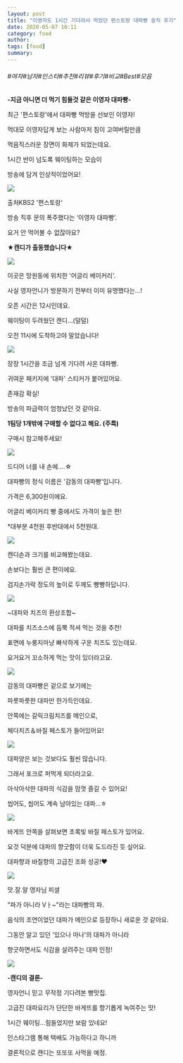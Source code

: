 ```yaml
---
layout: post
title: "이영자도 1시간 기다려서 먹었던 편스토랑 대파빵 솔직 후기"
date: 2020-05-07 10:11
category: food
author: 
tags: [food]
summary: 
---
```


###### #여자#남자#인스타#추천#리뷰#후기#비교#Best#모음


**-지금 아니면 더 먹기 힘들것 같은 이영자 대파빵-**

  

최근 '편스토랑'에서 대파빵 먹방을 선보인 이영자!

먹대모 이영자답게 보는 사람마저 침이 고여버릴만큼

먹음직스러운 장면이 화제가 되었는데요.

  

1시간 반이 넘도록 웨이팅하는 모습이

방송에 담겨 인상적이었어요!

![](https://img1.daumcdn.net/thumb/R720x0/?fname=https%3A%2F%2Ft1.daumcdn.net%2Fliveboard%2Fdispatch%2F4602fbfb78534c04be28fc006e0336d4.jpg)

출처KBS2 '편스토랑'

방송 직후 문의 폭주했다는 ‘이영자 대파빵’.

요거 안 먹어볼 수 없잖아요?

**★캔디가 출동했습니다★**

![](https://img1.daumcdn.net/thumb/R720x0/?fname=https%3A%2F%2Ft1.daumcdn.net%2Fliveboard%2Fdispatch%2Fa9d4c2478a474c66979d4c490f07ca72.JPG)

이곳은 망원동에 위치한 '어글리 베이커리'.

사실 영자언니가 방문하기 전부터 이미 유명했다는...!

  

오픈 시간은 12시인데요.

웨이팅이 두려웠던 캔디...(덜덜)

오전 11시에 도착하고야 말았습니다!

![](https://img1.daumcdn.net/thumb/R720x0/?fname=https%3A%2F%2Ft1.daumcdn.net%2Fliveboard%2Fdispatch%2Fb70ee9327d964d6c890fc2b1360e4534.JPG)

장장 1시간을 조금 넘게 기다려 사온 대파빵.

귀여운 패키지에 '대파' 스티커가 붙어있어요.

존재감 확실!

  

방송의 파급력이 엄청났던 것 같아요.

**1팀당 1개밖에 구매할 수 없다고 해요. (주륵)**

구매시 참고해주세요!

![](https://img1.daumcdn.net/thumb/R720x0/?fname=https%3A%2F%2Ft1.daumcdn.net%2Fliveboard%2Fdispatch%2F3453ef0342974a549b2f657c8ef2cb8c.JPG)

드디어 너를 내 손에....☆

대파빵의 정식 이름은 '감동의 대파빵'입니다.

  

가격은 6,300원이에요.

어글리 베이커리 빵 중에서도 가격이 높은 편!

*대부분 4천원 후반대에서 5천원대.

![](https://img1.daumcdn.net/thumb/R720x0/?fname=https%3A%2F%2Ft1.daumcdn.net%2Fliveboard%2Fdispatch%2Fdd005068b64541509944e90eb9f71c0a.JPG)

캔디손과 크기를 비교해봤는데요.

손보다는 훨씬 큰 편이에요.

검지손가락 정도의 높이로 두께도 빵빵하답니다.

![](https://img1.daumcdn.net/thumb/R720x0/?fname=https%3A%2F%2Ft1.daumcdn.net%2Fliveboard%2Fdispatch%2Fb64f3fb21e4f46d4af3fc7819a8553aa.JPG)

~대파와 치즈의 환상조합~

대파를 치즈소스에 듬뿍 적셔 먹는 것을 추천!

표면에 누룽지마냥 빠삭하게 구운 치즈도 있는데요.

요거요거 꼬소하게 먹는 맛이 있더라고요.

![](https://img1.daumcdn.net/thumb/R720x0/?fname=https%3A%2F%2Ft1.daumcdn.net%2Fliveboard%2Fdispatch%2Fc01ba6aa760d4c67b3e4e997c3bee381.JPG)

감동의 대파빵은 겉으로 보기에는

파릇파릇한 대파만 한가득인데요.

안쪽에는 갈릭크림치즈를 메인으로,

체다치즈＆바질 페스토가 들어있어요!

![](https://img1.daumcdn.net/thumb/R720x0/?fname=https%3A%2F%2Ft1.daumcdn.net%2Fliveboard%2Fdispatch%2Fb37591fd42e745ff826e4aeed61debc5.JPG)

대파양은 보는 것보다도 훨씬 많습니다.

그래서 포크로 퍼먹게 되더라고요.

아삭아삭한 대파의 식감을 맘껏 즐길 수 있어요!

씹어도, 씹어도 계속 남아있는 대파...ㅎ

![](https://img1.daumcdn.net/thumb/R720x0/?fname=https%3A%2F%2Ft1.daumcdn.net%2Fliveboard%2Fdispatch%2Ff46b1ca74bf44f799b13e15d1a137221.JPG)

바게뜨 안쪽을 살펴보면 초록빛 바질 페스토가 있어요.

요것 덕분에 대파의 향긋함이 더욱 도드라진 듯 싶어요.

대파향과 바질향의 고급진 조화 성공!♥

![](https://img1.daumcdn.net/thumb/R720x0/?fname=https%3A%2F%2Ft1.daumcdn.net%2Fliveboard%2Fdispatch%2F61e68da3eb6547d2b0443a40b88c53df.JPG)

맛.잘.알 영자님 피셜

"파가 아니라 Vㅏ~"라는 대파빵의 파.

음식의 조연이었던 대파가 메인으로 등장하니 새로운 것 같아요.

  

그동안 알고 있던 '있으나 마나'의 대파가 아니라

향긋하면서도 식감을 살려주는 대파 인정!

![](https://img1.daumcdn.net/thumb/R720x0/?fname=https%3A%2F%2Ft1.daumcdn.net%2Fliveboard%2Fdispatch%2Fe3267a0f9e3245e892827fce38cd3c5d.JPG)

**-캔디의 결론-**

  

영자언니 믿고 무작정 기다려본 빵맛집.

고급진 대파요리가 단단한 바게뜨를 향기롭게 녹여주는 맛!

  

1시간 웨이팅...힘들었지만 보람 있네요!

인스타그램 통해 택배도 가능하다고 하니까

결론적으로 캔디는 또또또 사먹을 예정.